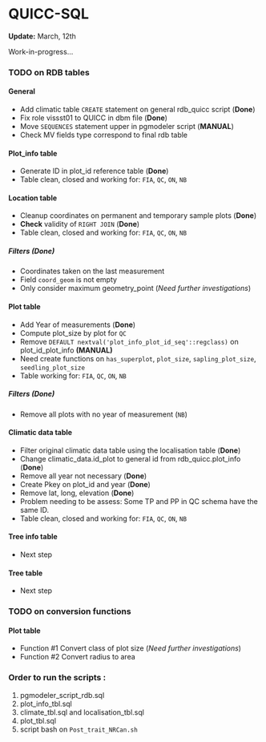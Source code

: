 QUICC-SQL
=========
**Update:** March, 12th

Work-in-progress...

### TODO on RDB tables

#### General

- Add climatic table `CREATE` statement on general rdb_quicc script (**Done**)
- Fix role vissst01 to QUICC in dbm file (**Done**)
- Move `SEQUENCES` statement upper in pgmodeler script (**MANUAL**) 
- Check MV fields type correspond to final rdb table 

#### Plot_info table

- Generate ID in plot_id reference table (**Done**)
- Table clean, closed and working for: `FIA`, `QC`, `ON`, `NB`

#### Location table

- Cleanup coordinates on permanent and temporary sample plots  (**Done**)
- **Check** validity of `RIGHT JOIN` (**Done**)
- Table clean, closed and working for: `FIA`, `QC`, `ON`, `NB`

##### **Filters** (**Done**)
 * Coordinates taken on the last measurement
 * Field `coord_geom` is not empty
 * Only consider maximum geometry_point (*Need further investigations*)

#### Plot table 

- Add Year of measurements (**Done**)
- Compute plot_size by plot for `QC`
- Remove `DEFAULT nextval('plot_info_plot_id_seq'::regclass)` on plot_id_plot_info **(MANUAL)**
- Need create functions on `has_superplot`, `plot_size`, `sapling_plot_size`, `seedling_plot_size`
- Table working for: `FIA`, `QC`, `ON`, `NB`

##### **Filters** (**Done**)
 * Remove all plots with no year of measurement (`NB`)

#### Climatic data table 

- Filter original climatic data table using the localisation table (**Done**)
- Change climatic_data.id_plot to general id from rdb_quicc.plot_info (**Done**)
- Remove all year not necessary (**Done**)
- Create Pkey on plot_id and year (**Done**)
- Remove lat, long, elevation (**Done**)
- Problem needing to be assess: Some TP and PP in QC schema have the same ID.
- Table clean, closed and working for: `FIA`, `QC`, `ON`, `NB`

#### Tree info table 

- Next step

#### Tree table 

- Next step

### TODO on conversion functions

#### Plot table

- Function #1 Convert class of plot size (*Need further investigations*)
- Function #2 Convert radius to area 

### Order to run the scripts :

1. pgmodeler_script_rdb.sql
2. plot_info_tbl.sql
3. climate_tbl.sql and localisation_tbl.sql
4. plot_tbl.sql
5. script bash on `Post_trait_NRCan.sh`
